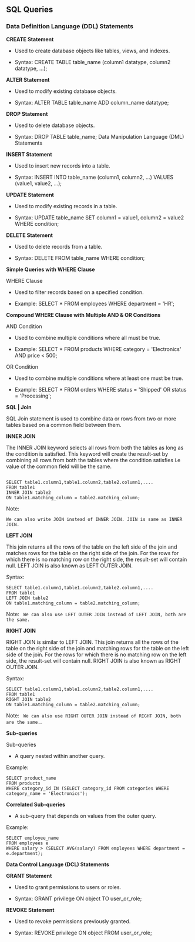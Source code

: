 ## SQL Queries

### Data Definition Language (DDL) Statements

**CREATE Statement**

- Used to create database objects like tables, views, and indexes.

- Syntax: CREATE TABLE table_name (column1 datatype, column2 datatype, ...);

**ALTER Statement**

- Used to modify existing database objects.

- Syntax: ALTER TABLE table_name ADD column_name datatype;

**DROP Statement**

- Used to delete database objects.

- Syntax: DROP TABLE table_name;
Data Manipulation Language (DML) Statements

**INSERT Statement**

- Used to insert new records into a table.

- Syntax: INSERT INTO table_name (column1, column2, ...) VALUES (value1, value2, ...);

**UPDATE Statement**

- Used to modify existing records in a table.

- Syntax: UPDATE table_name SET column1 = value1, column2 = value2 WHERE condition;

**DELETE Statement**

- Used to delete records from a table.

- Syntax: DELETE FROM table_name WHERE condition;

**Simple Queries with WHERE Clause**

WHERE Clause

- Used to filter records based on a specified condition.

- Example: SELECT * FROM employees WHERE department = 'HR';

**Compound WHERE Clause with Multiple AND & OR Conditions**

AND Condition

- Used to combine multiple conditions where all must be true.

- Example: SELECT * FROM products WHERE category = 'Electronics' AND price < 500;

OR Condition

- Used to combine multiple conditions where at least one must be true.

- Example: SELECT * FROM orders WHERE status = 'Shipped' OR status = 'Processing';

**SQL | Join**

SQL Join statement is used to combine data or rows from two or more tables based on a common field between them.

**INNER JOIN**

The INNER JOIN keyword selects all rows from both the tables as long as the condition is satisfied. This keyword will create the result-set by combining all rows from both the tables where the condition satisfies i.e value of the common field will be the same. 

```Syntax: 

SELECT table1.column1,table1.column2,table2.column1,....
FROM table1 
INNER JOIN table2
ON table1.matching_column = table2.matching_column;
```

Note: 

```We can also write JOIN instead of INNER JOIN. JOIN is same as INNER JOIN. ```


**LEFT JOIN**

This join returns all the rows of the table on the left side of the join and matches rows for the table on the right side of the join. For the rows for which there is no matching row on the right side, the result-set will contain null. LEFT JOIN is also known as LEFT OUTER JOIN.

Syntax: 
```
SELECT table1.column1,table1.column2,table2.column1,....
FROM table1 
LEFT JOIN table2
ON table1.matching_column = table2.matching_column;
```

Note:
``` We can also use LEFT OUTER JOIN instead of LEFT JOIN, both are the same.```


**RIGHT JOIN**

RIGHT JOIN is similar to LEFT JOIN. This join returns all the rows of the table on the right side of the join and matching rows for the table on the left side of the join. For the rows for which there is no matching row on the left side, the result-set will contain null. RIGHT JOIN is also known as RIGHT OUTER JOIN. 

Syntax: 
```
SELECT table1.column1,table1.column2,table2.column1,....
FROM table1 
RIGHT JOIN table2
ON table1.matching_column = table2.matching_column;
```
Note:
``` We can also use RIGHT OUTER JOIN instead of RIGHT JOIN, both are the same.```.


**Sub-queries**


Sub-queries

- A query nested within another query.

Example:
```
SELECT product_name
FROM products
WHERE category_id IN (SELECT category_id FROM categories WHERE category_name = 'Electronics'); 
```

**Correlated Sub-queries**

- A sub-query that depends on values from the outer query.

Example:
```
SELECT employee_name
FROM employees e
WHERE salary > (SELECT AVG(salary) FROM employees WHERE department = e.department);
```

**Data Control Language (DCL) Statements**

**GRANT Statement**

- Used to grant permissions to users or roles.

- Syntax: GRANT privilege ON object TO user_or_role;

**REVOKE Statement**

- Used to revoke permissions previously granted.

- Syntax: REVOKE privilege ON object FROM user_or_role;

